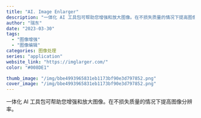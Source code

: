 ```yaml
---
title: "AI. Image Enlarger"
description: "一体化 AI 工具包可帮助您增强和放大图像。在不损失质量的情况下提高图像分辨率。"
author: "瑞东"
date: "2023-03-30"
tags:
  - "图像增强"
  - "图像编辑"
categories: 图像处理
series: "application"
website_link: "https://imglarger.com/"
color: "#008DE1"

thumb_image: "/img/bbe4993965831eb1173bf90e3d797852.png"
cover_image: "/img/bbe4993965831eb1173bf90e3d797852.png"
---
```


一体化 AI 工具包可帮助您增强和放大图像。在不损失质量的情况下提高图像分辨率。